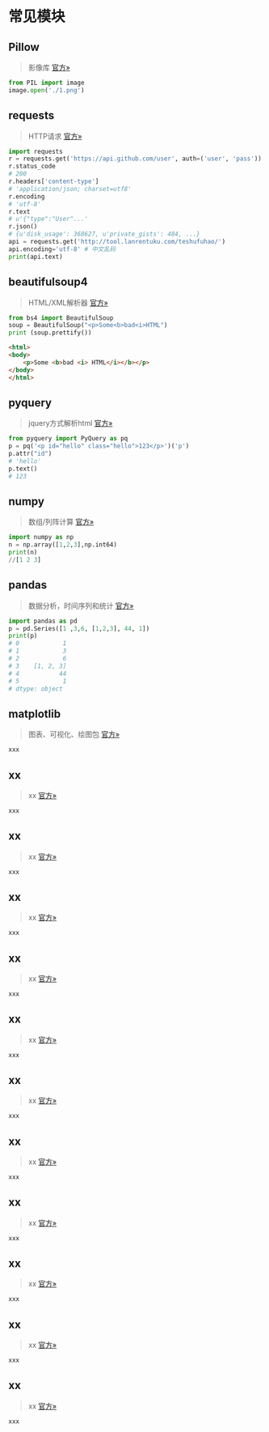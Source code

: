 # 常见模块

## Pillow 

> 影像库 [官方»](https://pillow.readthedocs.io/en/stable/index.html)

``` python
from PIL import image
image.open('./1.png')
```

## requests 

> HTTP请求 [官方»](https://2.python-requests.org/en/master/)

``` python
import requests
r = requests.get('https://api.github.com/user', auth=('user', 'pass'))
r.status_code
# 200
r.headers['content-type']
# 'application/json; charset=utf8'
r.encoding
# 'utf-8'
r.text
# u'{"type":"User"...'
r.json()
# {u'disk_usage': 368627, u'private_gists': 484, ...}
api = requests.get('http://tool.lanrentuku.com/teshufuhao/')
api.encoding='utf-8' # 中文乱码
print(api.text)
```

## beautifulsoup4 

> HTML/XML解析器 [官方»](https://www.crummy.com/software/BeautifulSoup/bs4/doc.zh/)

``` python
from bs4 import BeautifulSoup
soup = BeautifulSoup("<p>Some<b>bad<i>HTML")
print (soup.prettify())
```

``` html
<html>
<body>
    <p>Some <b>bad <i> HTML</i></b></p>
</body>
</html>
```

## pyquery 

> jquery方式解析html [官方»](https://pyquery.readthedocs.io/en/latest/)

``` python
from pyquery import PyQuery as pq
p = pq('<p id="hello" class="hello">123</p>')('p')
p.attr("id")
# 'hello'
p.text()
# 123
```

## numpy 

> 数组/列阵计算 [官方»](https://numpy.org/)

``` python
import numpy as np
n = np.array([1,2,3],np.int64)
print(n)
//[1 2 3]
```

## pandas 

> 数据分析，时间序列和统计 [官方»](https://pandas.pydata.org/)

``` python
import pandas as pd
p = pd.Series([1 ,3,6, [1,2,3], 44, 1])
print(p)
# 0            1
# 1            3
# 2            6
# 3    [1, 2, 3]
# 4           44
# 5            1
# dtype: object
```

## matplotlib 

> 图表、可视化、绘图包 [官方»](https://matplotlib.org/)

``` python
xxx
```

## xx 

> xx [官方»](xx)

``` python
xxx
```

## xx 

> xx [官方»](xx)

``` python
xxx
```

## xx 

> xx [官方»](xx)

``` python
xxx
```

## xx 

> xx [官方»](xx)

``` python
xxx
```

## xx 

> xx [官方»](xx)

``` python
xxx
```

## xx 

> xx [官方»](xx)

``` python
xxx
```

## xx 

> xx [官方»](xx)

``` python
xxx
```

## xx 

> xx [官方»](xx)

``` python
xxx
```

## xx 

> xx [官方»](xx)

``` python
xxx
```

## xx 

> xx [官方»](xx)

``` python
xxx
```

## xx 

> xx [官方»](xx)

``` python
xxx
```

